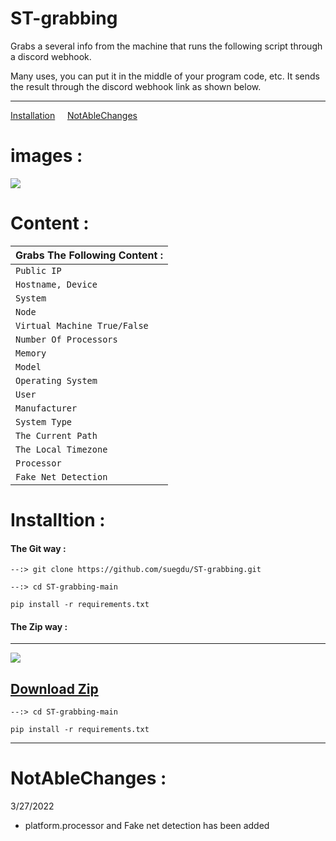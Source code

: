 # ST-grabbing

Grabs a several info from the machine that runs the following script through a discord webhook.

Many uses, you can put it in the middle of your program code, etc. It sends the result through the discord webhook link as shown below.

---

<a href="https://github.com/suegdu/ST-grabbing#installtion-">Installation</a>&nbsp;&nbsp;&nbsp;&nbsp;&nbsp;<a href="https://github.com/suegdu/ST-grabbing#notablechanges-">NotAbleChanges</a>

# images :
![](https://cdn.discordapp.com/attachments/914640529776607243/957697862953762836/2022-03-27_20_47_22_LI.jpg)










# Content :


| Grabs The Following Content : |
| ------------- | 
| `Public IP` | 
| `Hostname, Device`  | 
| `System` | 
| `Node` | 
| `Virtual Machine True/False`| 
| `Number Of Processors` | 
| `Memory` | 
| `Model` | 
| `Operating System` | 
| `User` | 
| `Manufacturer`|
| `System Type`|
| `The Current Path`|
| `The Local Timezone`|
| `Processor`|
| `Fake Net Detection`|



# Installtion :
<h4>The Git way :</h4>

```--:> git clone https://github.com/suegdu/ST-grabbing.git```

```--:> cd ST-grabbing-main```

```pip install -r requirements.txt```


<h4>The Zip way :</h4>

---

![](https://cdn.discordapp.com/attachments/790231513849266177/956956664869826571/2022-03-25_19_43_48.png)

<a href="https://github.com/suegdu/ST-grabbing/archive/refs/heads/main.zip">Download Zip</a>
---

```--:> cd ST-grabbing-main```

```pip install -r requirements.txt```

---



# NotAbleChanges :

3/27/2022
- platform.processor and Fake net detection has been added  
